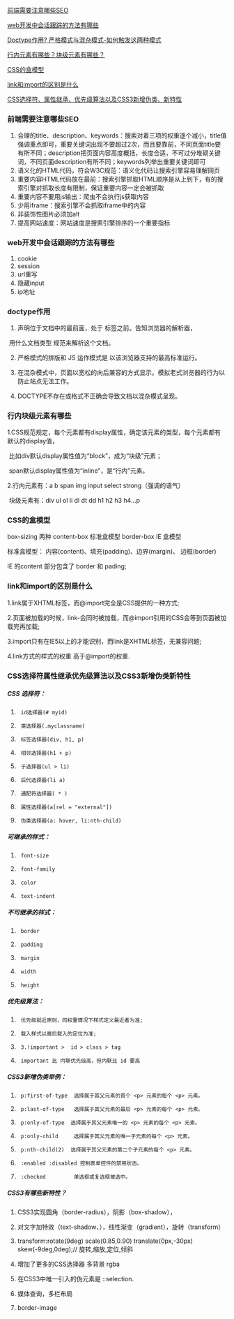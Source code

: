 [前端需要注意哪些SEO](#前端需要注意哪些seo)

[web开发中会话跟踪的方法有哪些](#web开发中会话跟踪的方法有哪些)

[Doctype作用? 严格模式与混杂模式-如何触发这两种模式](#doctype作用)

[行内元素有哪些？块级元素有哪些？](#行内块级元素有哪些)

[CSS的盒模型](#CSS的盒模型)

[link和import的区别是什么](#link和import的区别是什么)

[CSS选择符、属性继承、优先级算法以及CSS3新增伪类、新特性](#CSS选择符属性继承优先级算法以及CSS3新增伪类新特性)





### 前端需要注意哪些SEO

1. 合理的title、description、keywords：搜索对着三项的权重逐个减小，title值强调重点即可，重要关键词出现不要超过2次，而且要靠前，不同页面title要有所不同；description把页面内容高度概括，长度合适，不可过分堆砌关键词，不同页面description有所不同；keywords列举出重要关键词即可
2. 语义化的HTML代码，符合W3C规范：语义化代码让搜索引擎容易理解网页
3. 重要内容HTML代码放在最前：搜索引擎抓取HTML顺序是从上到下，有的搜索引擎对抓取长度有限制，保证重要内容一定会被抓取
4. 重要内容不要用js输出：爬虫不会执行js获取内容
5. 少用iframe：搜索引擎不会抓取iframe中的内容
6. 非装饰性图片必须加alt
7. 提高网站速度：网站速度是搜索引擎排序的一个重要指标



### web开发中会话跟踪的方法有哪些

1. cookie
2. session
3. url重写
4. 隐藏input
5. ip地址

### doctype作用

1. <!DOCTYPE> 声明位于文档中的最前面，处于 <html> 标签之前。告知浏览器的解析器，

​        用什么文档类型 规范来解析这个文档。 

2. 严格模式的排版和 JS 运作模式是  以该浏览器支持的最高标准运行。


3. 在混杂模式中，页面以宽松的向后兼容的方式显示。模拟老式浏览器的行为以防止站点无法工作。
4. DOCTYPE不存在或格式不正确会导致文档以混杂模式呈现。



### 行内块级元素有哪些

1.CSS规范规定，每个元素都有display属性，确定该元素的类型，每个元素都有默认的display值，

​    比如div默认display属性值为“block”，成为“块级”元素；

​    span默认display属性值为“inline”，是“行内”元素。  

2.行内元素有：a b span img input select strong（强调的语气） 

​     块级元素有：div ul ol li dl dt dd h1 h2 h3 h4…p  



### CSS的盒模型

box-sizing   两种 content-box 标准盒模型   border-box  IE 盒模型

标准盒模型： 内容(content)、填充(padding)、边界(margin)、 边框(border)

IE 的content   部分包含了 border 和 pading;



### link和import的区别是什么

1.link属于XHTML标签，而@import完全是CSS提供的一种方式;

2.页面被加载的时候，link-会同时被加载，而@import引用的CSS会等到页面被加载完再加载;

3.import只有在IE5以上的才能识别，而link是XHTML标签，无兼容问题;

4.link方式的样式的权重 高于@import的权重.



### CSS选择符属性继承优先级算法以及CSS3新增伪类新特性

##### CSS 选择符：

1)      id选择器(# myid)

2)      类选择器(.myclassname)

3)      标签选择器(div, h1, p)

4)      相邻选择器(h1 + p)

5)      子选择器(ul > li)

6)      后代选择器(li a)

7)      通配符选择器( * )

8)      属性选择器(a[rel = "external"])

9)      伪类选择器(a: hover, li:nth-child)

##### 可继承的样式：

1)      font-size

2)      font-family

3)      color

4)      text-indent

##### 不可继承的样式：

1)      border

2)      padding

3)      margin

4)      width

5)      height

##### 优先级算法：

1)      优先级就近原则，同权重情况下样式定义最近者为准;

2)      载入样式以最后载入的定位为准;

3)      3.!important >  id > class > tag  

4)      important 比 内联优先级高，但内联比 id 要高

##### CSS3新增伪类举例：

1)      p:first-of-type  选择属于其父元素的首个 <p> 元素的每个 <p> 元素。

2)      p:last-of-type   选择属于其父元素的最后 <p> 元素的每个 <p> 元素。

3)      p:only-of-type  选择属于其父元素唯一的 <p> 元素的每个 <p> 元素。

4)      p:only-child     选择属于其父元素的唯一子元素的每个 <p> 元素。

5)      p:nth-child(2)  选择属于其父元素的第二个子元素的每个 <p> 元素。

6)      :enabled :disabled 控制表单控件的禁用状态。

7)      :checked         单选框或复选框被选中。

##### CSS3有哪些新特性？

1)    CSS3实现圆角（border-radius），阴影（box-shadow），

2)    对文字加特效（text-shadow、），线性渐变（gradient），旋转（transform）

3)    transform:rotate(9deg) scale(0.85,0.90) translate(0px,-30px) skew(-9deg,0deg);// 旋转,缩放,定位,倾斜

4)    增加了更多的CSS选择器  多背景 rgba 

5)    在CSS3中唯一引入的伪元素是 ::selection.

6)    媒体查询，多栏布局

7)    border-image